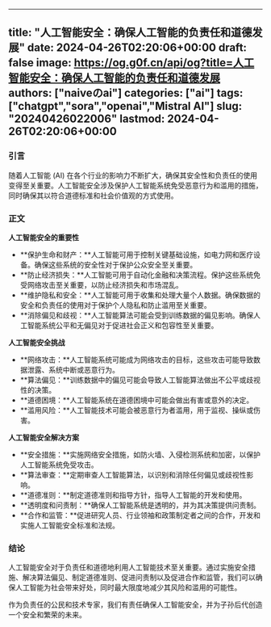 
---
title: "人工智能安全：确保人工智能的负责任和道德发展"
date: 2024-04-26T02:20:06+00:00
draft: false
image: https://og.g0f.cn/api/og?title=人工智能安全：确保人工智能的负责任和道德发展
authors: ["naiveのai"]
categories: ["ai"]
tags: ["chatgpt","sora","openai","Mistral AI"]
slug: "20240426022006"
lastmod: 2024-04-26T02:20:06+00:00
---
### 引言

随着人工智能 (AI) 在各个行业的影响力不断扩大，确保其安全性和负责任的使用变得至关重要。人工智能安全涉及保护人工智能系统免受恶意行为和滥用的措施，同时确保其以符合道德标准和社会价值观的方式使用。

### 正文

**人工智能安全的重要性**

* **保护生命和财产：**人工智能可用于控制关键基础设施，如电力网和医疗设备。确保这些系统的安全性对于保护公众安全至关重要。
* **防止经济损失：**人工智能可用于自动化金融和决策流程。保护这些系统免受网络攻击至关重要，以防止经济损失和市场混乱。
* **维护隐私和安全：**人工智能可用于收集和处理大量个人数据。确保数据的安全和负责任的使用对于保护个人隐私和防止滥用至关重要。
* **消除偏见和歧视：**人工智能算法可能会受到训练数据的偏见影响。确保人工智能系统公平和无偏见对于促进社会正义和包容性至关重要。

**人工智能安全挑战**

* **网络攻击：**人工智能系统可能成为网络攻击的目标，这些攻击可能导致数据泄露、系统中断或恶意行为。
* **算法偏见：**训练数据中的偏见可能会导致人工智能算法做出不公平或歧视性的决策。
* **道德困境：**人工智能系统在道德困境中可能会做出有害或意外的决定。
* **滥用风险：**人工智能技术可能会被恶意行为者滥用，用于监视、操纵或伤害。

**人工智能安全解决方案**

* **安全措施：**实施网络安全措施，如防火墙、入侵检测系统和加密，以保护人工智能系统免受攻击。
* **算法审查：**定期审查人工智能算法，以识别和消除任何偏见或歧视性影响。
* **道德准则：**制定道德准则和指导方针，指导人工智能的开发和使用。
* **透明度和问责制：**确保人工智能系统是透明的，并为其决策提供问责制。
* **合作和监管：**促进研究人员、行业领袖和政策制定者之间的合作，开发和实施人工智能安全标准和法规。

### 结论

人工智能安全对于负责任和道德地利用人工智能技术至关重要。通过实施安全措施、解决算法偏见、制定道德准则、促进问责制以及促进合作和监管，我们可以确保人工智能为社会带来好处，同时最大限度地减少其风险和滥用的可能性。

作为负责任的公民和技术专家，我们有责任确保人工智能安全，并为子孙后代创造一个安全和繁荣的未来。